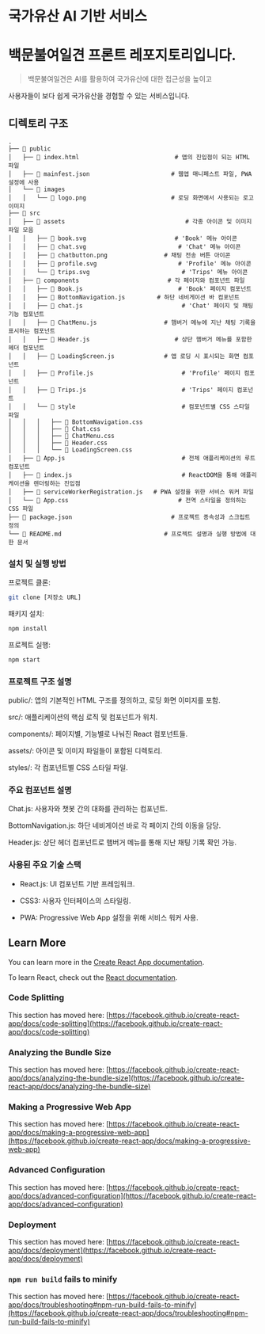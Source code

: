 # 국가유산 AI 기반 서비스 
# 백문불여일견 프론트 레포지토리입니다.

>백문불여일견은 AI를 활용하여 국가유산에 대한 접근성을 높이고
>
사용자들이 보다 쉽게 국가유산을 경험할 수 있는 서비스입니다.
>
>
## 디렉토리 구조

    .
    ├── 📂 public                   
    │   ├── 📄 index.html                           # 앱의 진입점이 되는 HTML 파일
    │   ├── 📄 mainfest.json                       # 웹앱 매니페스트 파일, PWA 설정에 사용
    │   └── 📂 images   
    │   │   └── 📄 logo.png                        # 로딩 화면에서 사용되는 로고 이미지
    ├── 📂 src              
    │   ├── 📂 assets                                  # 각종 아이콘 및 이미지 파일 모음
    │   │   ├── 📄 book.svg                         # 'Book' 메뉴 아이콘     
    │   │   ├── 📄 chat.svg                          # 'Chat' 메뉴 아이콘   
    │   │   ├── 📄 chatbutton.png                # 채팅 전송 버튼 아이콘             
    │   │   ├── 📄 profile.svg                       # 'Profile' 메뉴 아이콘     
    │   │   └── 📄 trips.svg                          # 'Trips' 메뉴 아이콘   
    │   ├── 📂 components                         # 각 페이지와 컴포넌트 파일    
    │   │   ├── 📄 Book.js                           # 'Book' 페이지 컴포넌트   
    │   │   ├── 📄 BottomNavigation.js         # 하단 네비게이션 바 컴포넌트                  
    │   │   ├── 📄 chat.js                            # 'Chat' 페이지 및 채팅 기능 컴포넌트
    │   │   ├── 📄 ChatMenu.js                   # 햄버거 메뉴에 지난 채팅 기록을 표시하는 컴포넌트          
    │   │   ├── 📄 Header.js                        # 상단 햄버거 메뉴를 포함한 헤더 컴포넌트      
    │   │   ├── 📄 LoadingScreen.js              # 앱 로딩 시 표시되는 화면 컴포넌트               
    │   │   ├── 📄 Profile.js                         # 'Profile' 페이지 컴포넌트    
    │   │   ├── 📄 Trips.js                           # 'Trips' 페이지 컴포넌트 
    │   │   └── 📂 style                              # 컴포넌트별 CSS 스타일 파일
    │   │   │   ├── 📄 BottomNavigation.css                             
    │   │   │   ├── 📄 Chat.css                             
    │   │   │   ├── 📄 ChatMenu.css                             
    │   │   │   ├── 📄 Header.css                             
    │   │   │   └── 📄 LoadingScreen.css                             
    │   ├── 📄 App.js                                 # 전체 애플리케이션의 루트 컴포넌트
    │   ├── 📄 index.js                               # ReactDOM을 통해 애플리케이션을 렌더링하는 진입점
    │   ├── 📄 serviceWorkerRegistration.js   # PWA 설정을 위한 서비스 워커 파일                           
    │   └── 📄 App.css                               # 전역 스타일을 정의하는 CSS 파일
    ├── 📄 package.json                            # 프로젝트 종속성과 스크립트 정의 
    └── 📄 README.md                             # 프로젝트 설명과 실행 방법에 대한 문서  

### 설치 및 실행 방법

프로젝트 클론:
```bash
git clone [저장소 URL]
```

패키지 설치:
```bash
npm install
```

프로젝트 실행:
```bash
npm start
```

### 프로젝트 구조 설명

public/: 앱의 기본적인 HTML 구조를 정의하고, 로딩 화면 이미지를 포함.

src/: 애플리케이션의 핵심 로직 및 컴포넌트가 위치.

components/: 페이지별, 기능별로 나눠진 React 컴포넌트들.

assets/: 아이콘 및 이미지 파일들이 포함된 디렉토리.

styles/: 각 컴포넌트별 CSS 스타일 파일.

### 주요 컴포넌트 설명

Chat.js: 사용자와 챗봇 간의 대화를 관리하는 컴포넌트.

BottomNavigation.js: 하단 네비게이션 바로 각 페이지 간의 이동을 담당.

Header.js: 상단 헤더 컴포넌트로 햄버거 메뉴를 통해 지난 채팅 기록 확인 가능.

### 사용된 주요 기술 스택

- React.js: UI 컴포넌트 기반 프레임워크.

- CSS3: 사용자 인터페이스의 스타일링.

- PWA: Progressive Web App 설정을 위해 서비스 워커 사용.

## Learn More

You can learn more in the [Create React App documentation](https://facebook.github.io/create-react-app/docs/getting-started).

To learn React, check out the [React documentation](https://reactjs.org/).

### Code Splitting

This section has moved here: [https://facebook.github.io/create-react-app/docs/code-splitting](https://facebook.github.io/create-react-app/docs/code-splitting)

### Analyzing the Bundle Size

This section has moved here: [https://facebook.github.io/create-react-app/docs/analyzing-the-bundle-size](https://facebook.github.io/create-react-app/docs/analyzing-the-bundle-size)

### Making a Progressive Web App

This section has moved here: [https://facebook.github.io/create-react-app/docs/making-a-progressive-web-app](https://facebook.github.io/create-react-app/docs/making-a-progressive-web-app)

### Advanced Configuration

This section has moved here: [https://facebook.github.io/create-react-app/docs/advanced-configuration](https://facebook.github.io/create-react-app/docs/advanced-configuration)

### Deployment

This section has moved here: [https://facebook.github.io/create-react-app/docs/deployment](https://facebook.github.io/create-react-app/docs/deployment)

### `npm run build` fails to minify

This section has moved here: [https://facebook.github.io/create-react-app/docs/troubleshooting#npm-run-build-fails-to-minify](https://facebook.github.io/create-react-app/docs/troubleshooting#npm-run-build-fails-to-minify)
